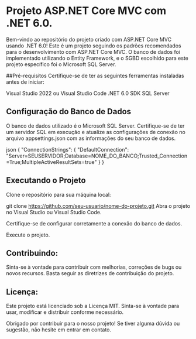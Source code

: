 # Projeto ASP.NET Core MVC com .NET 6.0.

Bem-vindo ao repositório do projeto criado com ASP.NET Core MVC usando .NET 6.0! Este é um projeto seguindo os padrões recomendados para o desenvolvimento com ASP.NET Core MVC. O banco de dados foi implementado utilizando o Entity Framework, e o SGBD escolhido para este projeto específico foi o Microsoft SQL Server.

##Pré-requisitos
Certifique-se de ter as seguintes ferramentas instaladas antes de iniciar:

Visual Studio 2022 ou Visual Studio Code
.NET 6.0 SDK
SQL Server

## Configuração do Banco de Dados
O banco de dados utilizado é o Microsoft SQL Server. Certifique-se de ter um servidor SQL em execução e atualize as configurações de conexão no arquivo appsettings.json com as informações do seu banco de dados.

json
{
  "ConnectionStrings": {
    "DefaultConnection": "Server=SEUSERVIDOR;Database=NOME_DO_BANCO;Trusted_Connection=True;MultipleActiveResultSets=true"
  }
}

## Executando o Projeto
Clone o repositório para sua máquina local:

git clone https://github.com/seu-usuario/nome-do-projeto.git
Abra o projeto no Visual Studio ou Visual Studio Code.

Certifique-se de configurar corretamente a conexão do banco de dados.

Execute o projeto.

## Contribuindo:
Sinta-se à vontade para contribuir com melhorias, correções de bugs ou novos recursos. Basta seguir as diretrizes de contribuição do projeto.

## Licença:
Este projeto está licenciado sob a Licença MIT. Sinta-se à vontade para usar, modificar e distribuir conforme necessário.

Obrigado por contribuir para o nosso projeto! Se tiver alguma dúvida ou sugestão, não hesite em entrar em contato.
